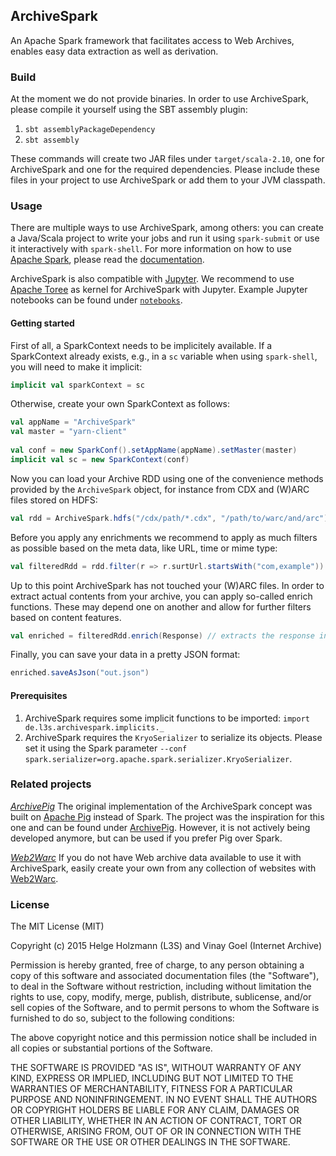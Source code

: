 ## ArchiveSpark

An Apache Spark framework that facilitates access to Web Archives, enables easy data extraction as well as derivation.

### Build

At the moment we do not provide binaries. In order to use ArchiveSpark, please compile it yourself using the SBT assembly plugin:

1. `sbt assemblyPackageDependency`
2. `sbt assembly`

These commands will create two JAR files under `target/scala-2.10`, one for ArchiveSpark and one for the required dependencies.
Please include these files in your project to use ArchiveSpark or add them to your JVM classpath.

### Usage

There are multiple ways to use ArchiveSpark, among others: you can create a Java/Scala project to write your jobs and run it using `spark-submit` or use it interactively with `spark-shell`.
For more information on how to use [Apache Spark](http://spark.apache.org), please read the [documentation](http://spark.apache.org/docs/1.5.2).
 
ArchiveSpark is also compatible with [Jupyter](http://jupyter.org). We recommend to use [Apache Toree](https://github.com/apache/incubator-toree) as kernel for ArchiveSpark with Jupyter.
Example Jupyter notebooks can be found under [`notebooks`](notebooks).

#### Getting started

First of all, a SparkContext needs to be implicitely available.
If a SparkContext already exists, e.g., in a `sc` variable when using `spark-shell`, you will need to make it implicit:

```scala
implicit val sparkContext = sc
```

Otherwise, create your own SparkContext as follows:

```scala
val appName = "ArchiveSpark"
val master = "yarn-client"
 
val conf = new SparkConf().setAppName(appName).setMaster(master)
implicit val sc = new SparkContext(conf)
```

Now you can load your Archive RDD using one of the convenience methods provided by the `ArchiveSpark` object, for instance from CDX and (W)ARC files stored on HDFS:

```scala
val rdd = ArchiveSpark.hdfs("/cdx/path/*.cdx", "/path/to/warc/and/arc")
```

Before you apply any enrichments we recommend to apply as much filters as possible based on the meta data, like URL, time or mime type:

```scala
val filteredRdd = rdd.filter(r => r.surtUrl.startsWith("com,example")) // only websites from exapmle.com
```

Up to this point ArchiveSpark has not touched your (W)ARC files. In order to extract actual contents from your archive, you can apply so-called enrich functions. These may depend one on another and allow for further filters based on content features.

```scala
val enriched = filteredRdd.enrich(Response) // extracts the response information from (W)ARC, i.e., headers and payload
```

Finally, you can save your data in a pretty JSON format:

```scala
enriched.saveAsJson("out.json")
```

#### Prerequisites

1. ArchiveSpark requires some implicit functions to be imported: `import de.l3s.archivespark.implicits._`
2. ArchiveSpark requires the `KryoSerializer` to serialize its objects. Please set it using the Spark parameter `--conf spark.serializer=org.apache.spark.serializer.KryoSerializer`.

### Related projects

*[ArchivePig](https://github.com/helgeho/ArchivePig)*
The original implementation of the ArchiveSpark concept was built on [Apache Pig](https://pig.apache.org) instead of Spark.
The project was the inspiration for this one and can be found under [ArchivePig](https://github.com/helgeho/ArchivePig).
However, it is not actively being developed anymore, but can be used if you prefer Pig over Spark.

*[Web2Warc](https://github.com/helgeho/Web2Warc)*
If you do not have Web archive data available to use it with ArchiveSpark, easily create your own from any collection of websites with [Web2Warc](https://github.com/helgeho/Web2Warc).

### License

The MIT License (MIT)

Copyright (c) 2015 Helge Holzmann (L3S) and Vinay Goel (Internet Archive)

Permission is hereby granted, free of charge, to any person obtaining a copy
of this software and associated documentation files (the "Software"), to deal
in the Software without restriction, including without limitation the rights
to use, copy, modify, merge, publish, distribute, sublicense, and/or sell
copies of the Software, and to permit persons to whom the Software is
furnished to do so, subject to the following conditions:

The above copyright notice and this permission notice shall be included in all
copies or substantial portions of the Software.

THE SOFTWARE IS PROVIDED "AS IS", WITHOUT WARRANTY OF ANY KIND, EXPRESS OR
IMPLIED, INCLUDING BUT NOT LIMITED TO THE WARRANTIES OF MERCHANTABILITY,
FITNESS FOR A PARTICULAR PURPOSE AND NONINFRINGEMENT. IN NO EVENT SHALL THE
AUTHORS OR COPYRIGHT HOLDERS BE LIABLE FOR ANY CLAIM, DAMAGES OR OTHER
LIABILITY, WHETHER IN AN ACTION OF CONTRACT, TORT OR OTHERWISE, ARISING FROM,
OUT OF OR IN CONNECTION WITH THE SOFTWARE OR THE USE OR OTHER DEALINGS IN THE
SOFTWARE.
